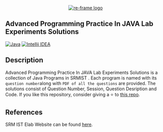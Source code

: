 

<p align="center"><a href="https://github.com/niladri17dutta/SRMIST---Advanced-Programming-Practice-In-JAVA-Lab-Experiments" target="_blank" rel="noopener noreferrer"><img src="https://github.com/niladri17dutta/SRMIST---Advanced-Programming-Practice-In-JAVA-Lab-Experiments/readme_assets/logo.png" alt="re-frame logo"></a></p>

## Advanced Programming Practice In JAVA Lab Experiments Solutions

[![Java](https://img.shields.io/badge/java-java%2015.0.2%202021/01/19-97C93C?labelColor=283C67&logo=java&style=for-the-badge)](https://www.java.com/en/)
[![Intellij IDEA](https://img.shields.io/badge/IntelliJ%20IDEA-Version:%202020.3.3-97C93C?labelColor=283C67&logo=Intellij%20IDEA&style=for-the-badge)](https://www.jetbrains.com/idea/)


## Description

Advanced Programming Practice In JAVA Lab Experiments Solutions is a collection of Java Programs in SRMIST . Each program is named with its ```question number```along with ```PDF of all the questions``` are provided. The solutions consist of Question Number, Session, Question Desription and Code. If you like this repository, consider giving a ⭐ to [this repo](https://github.com/niladri17dutta/SRMIST---Advanced-Programming-Practice-In-JAVA-Lab-Experiments).

## References

SRM IST Elab Website can be found [here](https://dld.srmist.edu.in/).